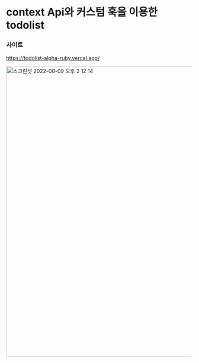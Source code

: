 # context Api와 커스텀 훅을 이용한 todolist

### 사이트
https://todolist-alpha-ruby.vercel.app/

<img width="783" alt="스크린샷 2022-08-09 오후 2 12 14" src="https://user-images.githubusercontent.com/97350083/183569540-0ad06eca-7cc5-452c-b626-8c22dff37f54.png">
